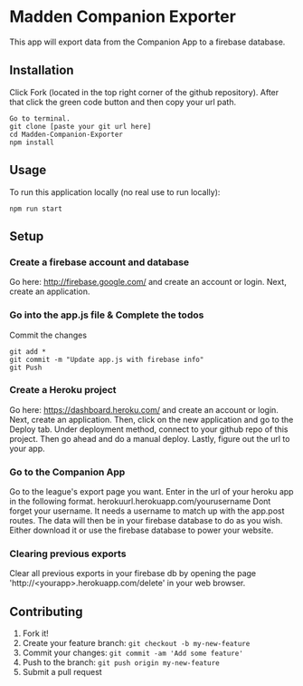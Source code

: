 # Madden Companion Exporter

This app will export data from the Companion App to a firebase database.

## Installation

Click Fork (located in the top right corner of the github repository). 
After that click the green code button and then copy your url path.
```
Go to terminal.
git clone [paste your git url here]
cd Madden-Companion-Exporter
npm install
```


## Usage

To run this application locally (no real use to run locally):
```
npm run start
```

## Setup

### Create a firebase account and database
Go here: http://firebase.google.com/ and create an account or login.
Next, create an application.

### Go into the app.js file & Complete the todos
Commit the changes
```
git add *
git commit -m "Update app.js with firebase info"
git Push
```

### Create a Heroku project
Go here: https://dashboard.heroku.com/ and create an account or login.
Next, create an application.
Then, click on the new application and go to the Deploy tab.
Under deployment method, connect to your github repo of this project.
Then go ahead and do a manual deploy.
Lastly, figure out the url to your app.

### Go to the Companion App
Go to the league's export page you want. Enter in the url of your heroku app in the following format. herokuurl.herokuapp.com/yourusername
Dont forget your username. It needs a username to match up with the app.post routes. 
The data will then be in your firebase database to do as you wish.
Either download it or use the firebase database to power your website.

### Clearing previous exports
Clear all previous exports in your firebase db by opening the page 'http://\<yourapp\>.herokuapp.com/delete' in your web browser.

## Contributing

1. Fork it!
2. Create your feature branch: `git checkout -b my-new-feature`
3. Commit your changes: `git commit -am 'Add some feature'`
4. Push to the branch: `git push origin my-new-feature`
5. Submit a pull request
